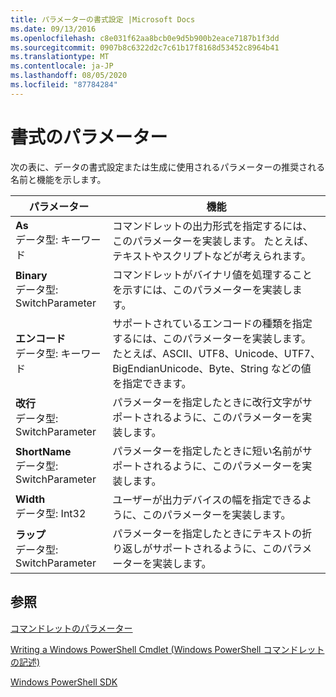 ```yaml
---
title: パラメーターの書式設定 |Microsoft Docs
ms.date: 09/13/2016
ms.openlocfilehash: c8e031f62aa8bcb0e9d5b900b2eace7187b1f3dd
ms.sourcegitcommit: 0907b8c6322d2c7c61b17f8168d53452c8964b41
ms.translationtype: MT
ms.contentlocale: ja-JP
ms.lasthandoff: 08/05/2020
ms.locfileid: "87784284"
---
```

# <a name="format-parameters"></a>書式のパラメーター

次の表に、データの書式設定または生成に使用されるパラメーターの推奨される名前と機能を示します。

|パラメーター|機能|
|---|---|
|**As**<br>データ型: キーワード|コマンドレットの出力形式を指定するには、このパラメーターを実装します。 たとえば、テキストやスクリプトなどが考えられます。|
|**Binary**<br>データ型: SwitchParameter|コマンドレットがバイナリ値を処理することを示すには、このパラメーターを実装します。|
|**エンコード**<br>データ型: キーワード|サポートされているエンコードの種類を指定するには、このパラメーターを実装します。 たとえば、ASCII、UTF8、Unicode、UTF7、BigEndianUnicode、Byte、String などの値を指定できます。|
|**改行**<br>データ型: SwitchParameter|パラメーターを指定したときに改行文字がサポートされるように、このパラメーターを実装します。|
|**ShortName**<br>データ型: SwitchParameter|パラメーターを指定したときに短い名前がサポートされるように、このパラメーターを実装します。|
|**Width**<br>データ型: Int32|ユーザーが出力デバイスの幅を指定できるように、このパラメーターを実装します。|
|**ラップ**<br>データ型: SwitchParameter|パラメーターを指定したときにテキストの折り返しがサポートされるように、このパラメーターを実装します。|
## <a name="see-also"></a>参照

[コマンドレットのパラメーター](./cmdlet-parameters.md)

[Writing a Windows PowerShell Cmdlet (Windows PowerShell コマンドレットの記述)](./writing-a-windows-powershell-cmdlet.md)

[Windows PowerShell SDK](../windows-powershell-reference.md)
